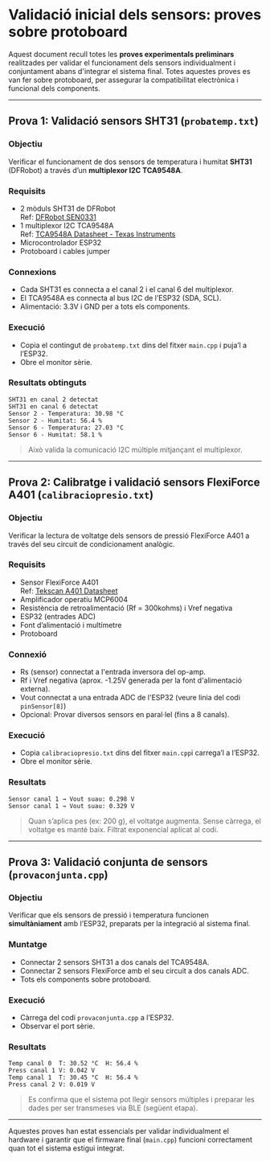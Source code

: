 
# Validació inicial dels sensors: proves sobre protoboard

Aquest document recull totes les **proves experimentals preliminars** realitzades per validar el funcionament dels sensors individualment i conjuntament abans d'integrar el sistema final. Totes aquestes proves es van fer sobre protoboard, per assegurar la compatibilitat electrònica i funcional dels components.

---

## Prova 1: Validació sensors SHT31 (`probatemp.txt`)

### Objectiu
Verificar el funcionament de dos sensors de temperatura i humitat **SHT31** (DFRobot) a través d’un **multiplexor I2C TCA9548A**.

### Requisits
- 2 mòduls SHT31 de DFRobot  
  Ref: [DFRobot SEN0331](https://www.dfrobot.com/product-2013.html)
- 1 multiplexor I2C TCA9548A  
  Ref: [TCA9548A Datasheet - Texas Instruments](https://www.ti.com/lit/ds/symlink/tca9548a.pdf)
- Microcontrolador ESP32
- Protoboard i cables jumper

### Connexions
- Cada SHT31 es connecta a el canal 2 i el canal 6 del multiplexor.
- El TCA9548A es connecta al bus I2C de l’ESP32 (SDA, SCL).
- Alimentació: 3.3V i GND per a tots els components.

### Execució
- Copia el contingut de `probatemp.txt` dins del fitxer  `main.cpp` i puja’l a l’ESP32.
- Obre el monitor sèrie.

### Resultats obtinguts

```
SHT31 en canal 2 detectat
SHT31 en canal 6 detectat
Sensor 2 - Temperatura: 30.98 °C
Sensor 2 - Humitat: 56.4 %
Sensor 6 - Temperatura: 27.03 °C
Sensor 6 - Humitat: 58.1 %
```

> Això valida la comunicació I2C múltiple mitjançant el multiplexor.

---

## Prova 2: Calibratge i validació sensors FlexiForce A401 (`calibraciopresio.txt`)

### Objectiu
Verificar la lectura de voltatge dels sensors de pressió FlexiForce A401 a través del seu circuit de condicionament analògic.

### Requisits
- Sensor FlexiForce A401  
  Ref: [Tekscan A401 Datasheet](https://www.tekscan.com/products-solutions/flexiforce-sensors/a401)
- Amplificador operatiu MCP6004
- Resistència de retroalimentació (Rf = 300kohms) i Vref negativa 
- ESP32 (entrades ADC)
- Font d’alimentació i multímetre
- Protoboard

### Connexió
- Rs (sensor) connectat a l'entrada inversora del op-amp.
- Rf i Vref negativa (aprox. -1.25V generada per la font d'alimentació externa).
- Vout connectat a una entrada ADC de l'ESP32 (veure linia del codi `pinSensor[8]`)
- Opcional: Provar diversos sensors en paral·lel (fins a 8 canals).

### Execució
- Copia `calibraciopresio.txt` dins del fitxer  `main.cpp`i carrega’l a l’ESP32.
- Obre el monitor sèrie.

### Resultats

```
Sensor canal 1 → Vout suau: 0.298 V
Sensor canal 1 → Vout suau: 0.329 V
```

> Quan s’aplica pes (ex: 200 g), el voltatge augmenta. Sense càrrega, el voltatge es manté baix. Filtrat exponencial aplicat al codi.

---

## Prova 3: Validació conjunta de sensors (`provaconjunta.cpp`)

### Objectiu
Verificar que els sensors de pressió i temperatura funcionen **simultàniament** amb l’ESP32, preparats per la integració al sistema final.

### Muntatge
- Connectar 2 sensors SHT31 a dos canals del TCA9548A.
- Connectar 2 sensors FlexiForce amb el seu circuit a dos canals ADC.
- Tots els components sobre protoboard.

### Execució
- Càrrega del codi `provaconjunta.cpp` a l’ESP32.
- Observar el port sèrie.

### Resultats

```
Temp canal 0  T: 30.52 °C  H: 56.4 %
Press canal 1 V: 0.042 V
Temp canal 1  T: 30.45 °C  H: 56.4 %
Press canal 2 V: 0.019 V
```

> Es confirma que el sistema pot llegir sensors múltiples i preparar les dades per ser transmeses via BLE (següent etapa).

---

Aquestes proves han estat essencials per validar individualment el hardware i garantir que el firmware final (`main.cpp`) funcioni correctament quan tot el sistema estigui integrat.
